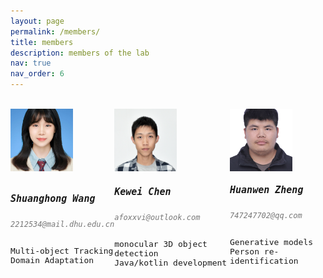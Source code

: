 ```yaml
---
layout: page
permalink: /members/
title: members
description: members of the lab 
nav: true
nav_order: 6
---
```

<style>
  .row {
    display: flex;
    align-items: flex-start;
    justify-content: space-around;
    font-family: monospace;
  }
  .people-student {
    height: 250px;
    display: flex;
    flex-direction: column;
    justify-content: space-between;
  }
	.rounded-image {
	  border-radius: 50%;
	}
	.self-rounded-image {
	  border-radius: 10%;
	}
  .text-muted {
    color: #777;
    font-size: 12px;
  }
  .interest {
    font-size: 13px;
  }
  .member-des {
    /* margin-top: 10px; */
    
  }
  img {
    width: 100px;
    height: 100px;

    object-fit:cover;
  }
  h5 {
    font-size: 15px;
  }
</style>

<head>
	<script src="https://kit.fontawesome.com/5bef57b3e9.js" crossorigin="anonymous"></script>
</head>

<div>
<!-- phd student -->
  <br>
  <div class="row">
    <div class="people-student">
      <div class="member-img">
        <img class="img-fluid z-depth-1 rounded" src="../assets/img/members/wsh.jpeg" >
      </div>
      <div class="more-info member-des">
        <h5>Shuanghong Wang</h5>
        <h6 class="text-muted">2212534@mail.dhu.edu.cn</h6>
        <div class="interest">
          <span>Multi-object Tracking</span>
          <br>
          <span>Domain Adaptation</span>
        </div>
      </div>
    </div>
    <div class="people-student">
      <div class="member-img">
        <img class="img-fluid z-depth-1 rounded" src="../assets/img/members/ckw.jpg" >
      </div>
      <div class="more-info member-des">
        <h5>Kewei Chen</h5>
        <h6 class="text-muted">afoxxvi@outlook.com</h6>
        <div class="interest">
          <span>monocular 3D object detection</span>
          <br>
          <span>Java/kotlin development</span>
        </div>
      </div>
    </div>
    <div class="people-student">
      <img class="img-fluid z-depth-1 rounded" src="../assets/img/members/zhw.jpg" >
      <div class="more-info member-des">
        <h5>Huanwen Zheng</h5>
        <h6 class="text-muted">747247702@qq.com</h6>
        <div class="interest">
          <span>Generative models</span>
          <br>
          <span>Person re-identification</span>
        </div>
      </div>
    </div>
  </div>
</div>
